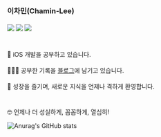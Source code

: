### 이차민(Chamin-Lee) <br><br> <a href="https://rose-eggnog-fa7.notion.site/9f8bd433e5474f928e18714466e1d535" target="_blank" rel="noopener"><img src="https://img.shields.io/badge/-Resume-black?logo=notion&logoColor=white?style=flat"/></a> <a href="https://www.linkedin.com/in/%EC%B0%A8%EB%AF%BC-%EC%9D%B4-887792183/" target="_blank" rel="noopener"><img src="https://img.shields.io/badge/LinkedIn-0077B5?logo=LinkedIn&logoColor=white?style=flat" /></a> <a href="https://leechamin.tistory.com/" target="_blank" rel="noopener"><img src="https://img.shields.io/badge/-Tistory-yellowgreen?style=flat&logo=TV Time&logoColor=white"/></a>
#
🌱 iOS 개발을 공부하고 있습니다. 
<br>
<br>
👨🏻‍💻  공부한 기록을 [블로그](https://leechamin.tistory.com/)에 남기고 있습니다.
<br>
<br>
🚀  성장을 즐기며, 새로운 지식을 언제나 격하게 환영합니다.


#


🤓  언제나 더 성실하게, 꼼꼼하게, 열심히!

![Anurag's GitHub stats](https://github-readme-stats.vercel.app/api?username=ChaminLee&show_icons=true&theme=chartreuse-dark)

